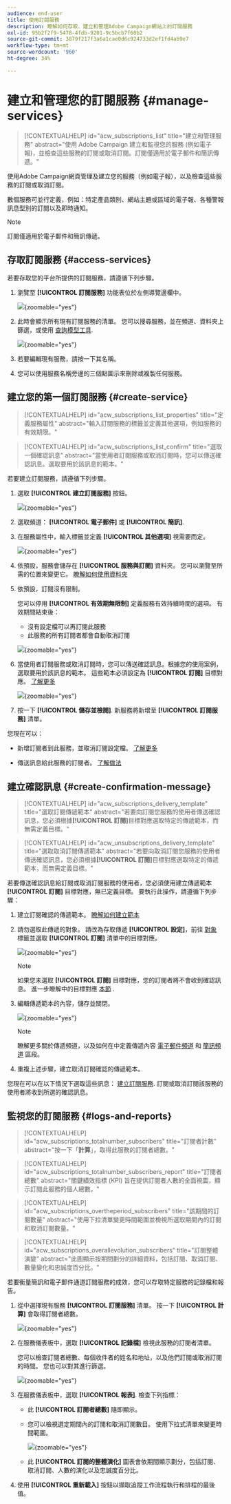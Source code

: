 ```yaml
---
audience: end-user
title: 使用訂閱服務
description: 瞭解如何存取、建立和管理Adobe Campaign網站上的訂閱服務
exl-id: 95b2f2f9-5478-4fdb-9201-9c5bcb7f60b2
source-git-commit: 3879f217f3a6a1cae0d6c924733d2ef1fd4ab9e7
workflow-type: tm+mt
source-wordcount: '960'
ht-degree: 34%

---
```


# 建立和管理您的訂閱服務 {#manage-services}

>[!CONTEXTUALHELP]
>id="acw_subscriptions_list"
>title="建立和管理服務"
>abstract="使用 Adobe Campaign 建立和監視您的服務 (例如電子報)，並檢查這些服務的訂閱或取消訂閱。訂閱僅適用於電子郵件和簡訊傳遞。"

使用Adobe Campaign網頁管理及建立您的服務（例如電子報），以及檢查這些服務的訂閱或取消訂閱。

數個服務可並行定義，例如：特定產品類別、網站主題或區域的電子報、各種警報訊息型別的訂閱以及即時通知。

>[!NOTE]
>
>訂閱僅適用於電子郵件和簡訊傳遞。

## 存取訂閱服務 {#access-services}

若要存取您的平台所提供的訂閱服務，請遵循下列步驟。

1. 瀏覽至 **[!UICONTROL 訂閱服務]** 功能表位於左側導覽邊欄中。

   ![](assets/service-list.png){zoomable=&quot;yes&quot;}

1. 此時會顯示所有現有訂閱服務的清單。 您可以搜尋服務，並在頻道、資料夾上篩選，或使用 [查詢模型工具](../query/query-modeler-overview.md).

   ![](assets/service-filters.png){zoomable=&quot;yes&quot;}

1. 若要編輯現有服務，請按一下其名稱。

1. 您可以使用服務名稱旁邊的三個點圖示來刪除或複製任何服務。<!--so all subscribers are unsubscribed - need to mention?-->

## 建立您的第一個訂閱服務 {#create-service}

>[!CONTEXTUALHELP]
>id="acw_subscriptions_list_properties"
>title="定義服務屬性"
>abstract="輸入訂閱服務的標籤並定義其他選項，例如服務的有效期限。"

>[!CONTEXTUALHELP]
>id="acw_subscriptions_list_confirm"
>title="選取一個確認訊息"
>abstract="當使用者訂閱服務或取消訂閱時，您可以傳送確認訊息。選取要用於該訊息的範本。"

若要建立訂閱服務，請遵循下列步驟。

1. 選取 **[!UICONTROL 建立訂閱服務]** 按鈕。

   ![](assets/service-create-button.png){zoomable=&quot;yes&quot;}

1. 選取頻道： **[!UICONTROL 電子郵件]** 或 **[!UICONTROL 簡訊]**.

1. 在服務屬性中，輸入標籤並定義 **[!UICONTROL 其他選項]** 視需要而定。

   ![](assets/service-create-properties.png){zoomable=&quot;yes&quot;}

1. 依預設，服務會儲存在 **[!UICONTROL 服務與訂閱]** 資料夾。 您可以瀏覽至所需的位置來變更它。 [瞭解如何使用資料夾](../get-started/permissions.md#folders)

1. 依預設，訂閱沒有限制。

   您可以停用 **[!UICONTROL 有效期無限制]** 定義服務有效持續時間的選項。 有效期間結束後：
   * 沒有設定檔可以再訂閱此服務
   * 此服務的所有訂閱者都會自動取消訂閱

   ![](assets/service-create-validity-period.png){zoomable=&quot;yes&quot;}

1. 當使用者訂閱服務或取消訂閱時，您可以傳送確認訊息。根據您的使用案例，選取要用於該訊息的範本。 這些範本必須設定為 **[!UICONTROL 訂閱]** 目標對應。 [了解更多](#create-confirmation-message)

   ![](assets/service-create-confirmation-msg.png){zoomable=&quot;yes&quot;}

1. 按一下 **[!UICONTROL 儲存並檢閱]**. 新服務將新增至 **[!UICONTROL 訂閱服務]** 清單。

您現在可以：

* 新增訂閱者到此服務，並取消訂閱設定檔。 [了解更多](../msg/send-to-subscribers.md)

* 傳送訊息給此服務的訂閱者。 [了解做法](../msg/send-to-subscribers.md)

## 建立確認訊息 {#create-confirmation-message}

>[!CONTEXTUALHELP]
>id="acw_subscriptions_delivery_template"
>title="選取訂閱傳遞範本"
>abstract="若要向訂閱您服務的使用者傳送確認訊息，您必須根據&#x200B;**[!UICONTROL 訂閱]**&#x200B;目標對應選取特定的傳遞範本，而無需定義目標。"


>[!CONTEXTUALHELP]
>id="acw_unsubscriptions_delivery_template"
>title="選取取消訂閱傳遞範本"
>abstract="若要向取消訂閱您服務的使用者傳送確認訊息，您必須根據&#x200B;**[!UICONTROL 訂閱]**&#x200B;目標對應選取特定的傳遞範本，而無需定義目標。"

若要傳送確認訊息給訂閱或取消訂閱服務的使用者，您必須使用建立傳遞範本 **[!UICONTROL 訂閱]** 目標對應，無已定義目標。 要執行此操作，請遵循下列步驟：

1. 建立訂閱確認的傳遞範本。 [瞭解如何建立範本](../msg/delivery-template.md)

1. 請勿選取此傳遞的對象。 請改為存取傳遞 **[!UICONTROL 設定]**，前往 [對象](../advanced-settings/delivery-settings.md#audience) 標籤並選取 **[!UICONTROL 訂閱]** 清單中的目標對應。

   ![](assets/service-confirmation-template-mapping.png){zoomable=&quot;yes&quot;}

   >[!NOTE]
   >
   >如果您未選取  **[!UICONTROL 訂閱]** 目標對應，您的訂閱者將不會收到確認訊息。 進一步瞭解中的目標對應 [本節](../audience/targeting-dimensions.md) .

1. 編輯傳遞範本的內容，儲存並關閉。

   ![](assets/service-confirmation-template.png){zoomable=&quot;yes&quot;}

   >[!NOTE]
   >
   >瞭解更多關於傳遞頻道，以及如何在中定義傳遞內容 [電子郵件頻道](../email/create-email.md) 和 [簡訊頻道](../sms/create-sms.md) 區段。

1. 重複上述步驟，建立取消訂閱確認的傳遞範本。

您現在可以在以下情況下選取這些訊息： [建立訂閱服務](#create-service). 訂閱或取消訂閱該服務的使用者將收到所選的確認訊息。

## 監視您的訂閱服務 {#logs-and-reports}

>[!CONTEXTUALHELP]
>id="acw_subscriptions_totalnumber_subscribers"
>title="訂閱者計數"
>abstract="按一下「**計算**」，取得此服務的訂閱者總數。"

>[!CONTEXTUALHELP]
>id="acw_subscriptions_totalnumber_subscribers_report"
>title="訂閱者總數"
>abstract="關鍵績效指標 (KPI) 旨在提供訂閱者人數的全面視圖，顯示訂閱此服&#x200B;&#x200B;務的個人總數。"

>[!CONTEXTUALHELP]
>id="acw_subscriptions_overtheperiod_subscribers"
>title="該期間的訂閱數量"
>abstract="使用下拉清單變更時間範圍並檢視所選取期間內的訂閱和取消訂閱數量。"

>[!CONTEXTUALHELP]
>id="acw_subscriptions_overallevolution_subscribers"
>title="訂閱整體演變"
>abstract="此圖顯示按期間劃分的詳細資料，包括訂閱、取消訂閱、數量變化和忠誠度百分比。"

若要衡量簡訊和電子郵件通道訂閱服務的成效，您可以存取特定服務的記錄檔和報告。

1. 從中選擇現有服務 **[!UICONTROL 訂閱服務]** 清單。 按一下 **[!UICONTROL 計算]** 會取得訂閱者總數。

   ![](assets/service-logs-subscribers-count.png){zoomable=&quot;yes&quot;}

1. 在服務儀表板中，選取 **[!UICONTROL 記錄檔]** 檢視此服務的訂閱者清單。

   您可以檢查訂閱者總數、每個收件者的姓名和地址，以及他們訂閱或取消訂閱的時間。 您也可以對其進行篩選。

   ![](assets/service-logs.png){zoomable=&quot;yes&quot;}

1. 在服務儀表板中，選取 **[!UICONTROL 報表]**. 檢查下列指標：

   * 此 **[!UICONTROL 訂閱者總數]** 隨即顯示。

   * 您可以檢視選定期間內的訂閱和取消訂閱數目。 使用下拉式清單來變更時間範圍。

     ![](assets/service-reports.png){zoomable=&quot;yes&quot;}

   * 此 **[!UICONTROL 訂閱的整體演化]** 圖表會依期間顯示劃分，包括訂閱、取消訂閱、人數的演化以及忠誠度百分比。<!--what is Registered?-->

1. 使用 **[!UICONTROL 重新載入]** 按鈕以擷取追蹤工作流程執行和排程的最後值。
